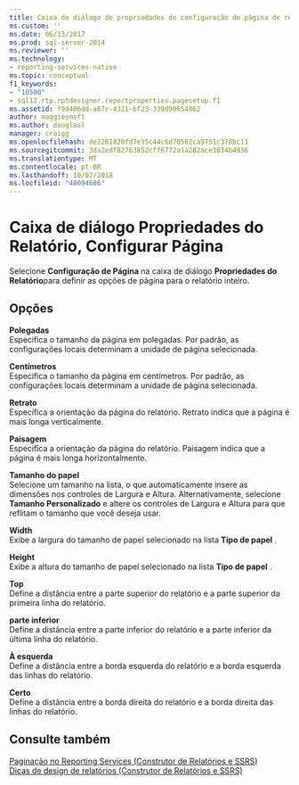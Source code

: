 ```yaml
---
title: Caixa de diálogo de propriedades de configuração de página de relatório | Microsoft Docs
ms.custom: ''
ms.date: 06/13/2017
ms.prod: sql-server-2014
ms.reviewer: ''
ms.technology:
- reporting-services-native
ms.topic: conceptual
f1_keywords:
- "10500"
- sql12.rtp.rptdesigner.reportproperties.pagesetup.f1
ms.assetid: f9d406dd-a87c-4321-bf23-339d90654062
author: maggiesmsft
ms.author: douglasl
manager: craigg
ms.openlocfilehash: de2261820fd7e35c44c6d70562ca9751c370bc11
ms.sourcegitcommit: 3da2edf82763852cff6772a1a282ace3034b4936
ms.translationtype: MT
ms.contentlocale: pt-BR
ms.lasthandoff: 10/02/2018
ms.locfileid: "48094686"
---
```

# <a name="report-properties-dialog-box-page-setup"></a>Caixa de diálogo Propriedades do Relatório, Configurar Página
  Selecione **Configuração de Página** na caixa de diálogo **Propriedades do Relatório**para definir as opções de página para o relatório inteiro.  
  
## <a name="options"></a>Opções  
 **Polegadas**  
 Especifica o tamanho da página em polegadas. Por padrão, as configurações locais determinam a unidade de página selecionada.  
  
 **Centímetros**  
 Especifica o tamanho da página em centímetros. Por padrão, as configurações locais determinam a unidade de página selecionada.  
  
 **Retrato**  
 Especifica a orientação da página do relatório. Retrato indica que a página é mais longa verticalmente.  
  
 **Paisagem**  
 Especifica a orientação da página do relatório. Paisagem indica que a página é mais longa horizontalmente.  
  
 **Tamanho do papel**  
 Selecione um tamanho na lista, o que automaticamente insere as dimensões nos controles de Largura e Altura. Alternativamente, selecione **Tamanho Personalizado** e altere os controles de Largura e Altura para que reflitam o tamanho que você deseja usar.  
  
 **Width**  
 Exibe a largura do tamanho de papel selecionado na lista **Tipo de papel** .  
  
 **Height**  
 Exibe a altura do tamanho de papel selecionado na lista **Tipo de papel** .  
  
 **Top**  
 Define a distância entre a parte superior do relatório e a parte superior da primeira linha do relatório.  
  
 **parte inferior**  
 Define a distância entre a parte inferior do relatório e a parte inferior da última linha do relatório.  
  
 **À esquerda**  
 Define a distância entre a borda esquerda do relatório e a borda esquerda das linhas do relatório.  
  
 **Certo**  
 Define a distância entre a borda direita do relatório e a borda direita das linhas do relatório.  
  
## <a name="see-also"></a>Consulte também  
 [Paginação no Reporting Services &#40;Construtor de Relatórios e SSRS&#41;](report-design/pagination-in-reporting-services-report-builder-and-ssrs.md)   
 [Dicas de design de relatórios &#40;Construtor de Relatórios e SSRS&#41;](report-design/report-design-tips-report-builder-and-ssrs.md)  
  
  
